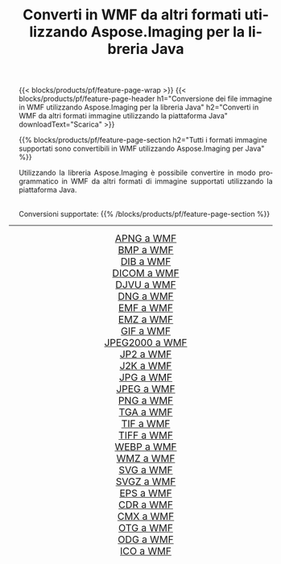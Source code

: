 ﻿---
title: Converti in WMF da altri formati utilizzando Aspose.Imaging per la libreria Java 
weight: 3920
url: /it/java/conversion/to/wmf 
lang: it
langdirlevel: 2
locales: zh-hans,ja,it,ru,de,es,fr,nl,id,lt,pl,pt,vi,tr,ko,zh-hant,ar,hi,th,sv,cs,uk,he
description: Usando Aspose.Imaging puoi convertire in WMF da altri formati usando Java
---

{{< blocks/products/pf/feature-page-wrap >}}
{{< blocks/products/pf/feature-page-header h1="Conversione dei file immagine in WMF utilizzando Aspose.Imaging per la libreria Java" h2="Converti in WMF da altri formati immagine utilizzando la piattaforma Java" downloadText="Scarica" >}}


{{% blocks/products/pf/feature-page-section  h2="Tutti i formati immagine supportati sono convertibili in WMF utilizzando Aspose.Imaging per Java" %}}
<p align=justify>Utilizzando la libreria Aspose.Imaging è possibile convertire in modo programmatico in WMF da altri formati di immagine supportati utilizzando la piattaforma Java.</p>
<br/>
Conversioni supportate:
{{% /blocks/products/pf/feature-page-section %}}
<div class="container-fluid productfamilypage bg-gray">
    <div class="convertypes bg-gray agp-content section">
        <div class="container">
		<hr style="margin-left:-20px;"/>
		<div class="row other-converters" style="gap: 10px;font-size: 19px;text-align:center;">
		    <div class='col-md-2 other-converter remove-lp remove-rp'><a href="/imaging/it/java/conversion/apng-to-wmf" style="padding:15px;">APNG a WMF</a></div>
<div class='col-md-2 other-converter remove-lp remove-rp'><a href="/imaging/it/java/conversion/bmp-to-wmf" style="padding:15px;">BMP a WMF</a></div>
<div class='col-md-2 other-converter remove-lp remove-rp'><a href="/imaging/it/java/conversion/dib-to-wmf" style="padding:15px;">DIB a WMF</a></div>
<div class='col-md-2 other-converter remove-lp remove-rp'><a href="/imaging/it/java/conversion/dicom-to-wmf" style="padding:15px;">DICOM a WMF</a></div>
<div class='col-md-2 other-converter remove-lp remove-rp'><a href="/imaging/it/java/conversion/djvu-to-wmf" style="padding:15px;">DJVU a WMF</a></div>
<div class='col-md-2 other-converter remove-lp remove-rp'><a href="/imaging/it/java/conversion/dng-to-wmf" style="padding:15px;">DNG a WMF</a></div>
<div class='col-md-2 other-converter remove-lp remove-rp'><a href="/imaging/it/java/conversion/emf-to-wmf" style="padding:15px;">EMF a WMF</a></div>
<div class='col-md-2 other-converter remove-lp remove-rp'><a href="/imaging/it/java/conversion/emz-to-wmf" style="padding:15px;">EMZ a WMF</a></div>
<div class='col-md-2 other-converter remove-lp remove-rp'><a href="/imaging/it/java/conversion/gif-to-wmf" style="padding:15px;">GIF a WMF</a></div>
<div class='col-md-2 other-converter remove-lp remove-rp'><a href="/imaging/it/java/conversion/jpeg2000-to-wmf" style="padding:15px;">JPEG2000 a WMF</a></div>
<div class='col-md-2 other-converter remove-lp remove-rp'><a href="/imaging/it/java/conversion/jp2-to-wmf" style="padding:15px;">JP2 a WMF</a></div>
<div class='col-md-2 other-converter remove-lp remove-rp'><a href="/imaging/it/java/conversion/j2k-to-wmf" style="padding:15px;">J2K a WMF</a></div>
<div class='col-md-2 other-converter remove-lp remove-rp'><a href="/imaging/it/java/conversion/jpg-to-wmf" style="padding:15px;">JPG a WMF</a></div>
<div class='col-md-2 other-converter remove-lp remove-rp'><a href="/imaging/it/java/conversion/jpeg-to-wmf" style="padding:15px;">JPEG a WMF</a></div>
<div class='col-md-2 other-converter remove-lp remove-rp'><a href="/imaging/it/java/conversion/png-to-wmf" style="padding:15px;">PNG a WMF</a></div>
<div class='col-md-2 other-converter remove-lp remove-rp'><a href="/imaging/it/java/conversion/tga-to-wmf" style="padding:15px;">TGA a WMF</a></div>
<div class='col-md-2 other-converter remove-lp remove-rp'><a href="/imaging/it/java/conversion/tif-to-wmf" style="padding:15px;">TIF a WMF</a></div>
<div class='col-md-2 other-converter remove-lp remove-rp'><a href="/imaging/it/java/conversion/tiff-to-wmf" style="padding:15px;">TIFF a WMF</a></div>
<div class='col-md-2 other-converter remove-lp remove-rp'><a href="/imaging/it/java/conversion/webp-to-wmf" style="padding:15px;">WEBP a WMF</a></div>
<div class='col-md-2 other-converter remove-lp remove-rp'><a href="/imaging/it/java/conversion/wmz-to-wmf" style="padding:15px;">WMZ a WMF</a></div>
<div class='col-md-2 other-converter remove-lp remove-rp'><a href="/imaging/it/java/conversion/svg-to-wmf" style="padding:15px;">SVG a WMF</a></div>
<div class='col-md-2 other-converter remove-lp remove-rp'><a href="/imaging/it/java/conversion/svgz-to-wmf" style="padding:15px;">SVGZ a WMF</a></div>
<div class='col-md-2 other-converter remove-lp remove-rp'><a href="/imaging/it/java/conversion/eps-to-wmf" style="padding:15px;">EPS a WMF</a></div>
<div class='col-md-2 other-converter remove-lp remove-rp'><a href="/imaging/it/java/conversion/cdr-to-wmf" style="padding:15px;">CDR a WMF</a></div>
<div class='col-md-2 other-converter remove-lp remove-rp'><a href="/imaging/it/java/conversion/cmx-to-wmf" style="padding:15px;">CMX a WMF</a></div>
<div class='col-md-2 other-converter remove-lp remove-rp'><a href="/imaging/it/java/conversion/otg-to-wmf" style="padding:15px;">OTG a WMF</a></div>
<div class='col-md-2 other-converter remove-lp remove-rp'><a href="/imaging/it/java/conversion/odg-to-wmf" style="padding:15px;">ODG a WMF</a></div>
<div class='col-md-2 other-converter remove-lp remove-rp'><a href="/imaging/it/java/conversion/ico-to-wmf" style="padding:15px;">ICO a WMF</a></div>
                </div>
        </div>
    </div>
</div>
<br/>

